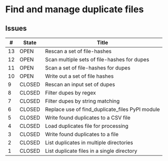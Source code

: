 # Find and manage duplicate files

## Issues

| #   | State  | Title                                           |
| --- | ------ | ----------------------------------------------- |
| 13  | OPEN   | Rescan a set of file-hashes                     |
| 12  | OPEN   | Scan multiple sets of file-hashes for dupes     |
| 11  | OPEN   | Scan a set of file-hashes for dupes             |
| 10  | OPEN   | Write out a set of file hashes                  |
| 9   | CLOSED | Rescan an input set of dupes                    |
| 8   | CLOSED | Filter dupes by regex                           |
| 7   | CLOSED | Filter dupes by string matching                 |
| 6   | CLOSED | Replace use of find_duplicate_files PyPI module |
| 5   | CLOSED | Write found duplicates to a CSV file            |
| 4   | CLOSED | Load duplicates file for processing             |
| 3   | CLOSED | Write found duplicates to a file                |
| 2   | CLOSED | List duplicates in multiple directories         |
| 1   | CLOSED | List duplicate files in a single directory      |
